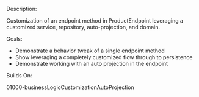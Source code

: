 Description:

Customization of an endpoint method in ProductEndpoint leveraging a customized service, repository,
auto-projection, and domain.

Goals:

- Demonstrate a behavior tweak of a single endpoint method
- Show leveraging a completely customized flow through to persistence
- Demonstrate working with an auto projection in the endpoint

Builds On:

01000-businessLogicCustomizationAutoProjection

